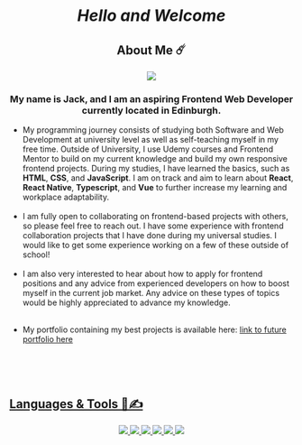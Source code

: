 <h1 align="center">
<b><i>Hello and Welcome</i></b>
</p>

<h2 align="center" >About Me ☄️</h2>
<p align="center"><img src="https://komarev.com/ghpvc/?username=jxckwilsxn&label=Visits"></p>
<h3 align="center" > My name is Jack, and I am an aspiring Frontend Web Developer currently located in Edinburgh.</h3>

<ul>
 <li>
 My programming journey consists of studying both Software and Web Development at university level as well as self-teaching myself in my free time. Outside of University, I use Udemy courses and Frontend Mentor to build on my current knowledge and build my own responsive frontend projects. During my studies, I have learned the basics, such as <strong>HTML</strong>, <strong>CSS</strong>, and <strong>JavaScript</strong>. I am on track and aim to learn about <strong>React</strong>, <strong>React Native</strong>, <strong>Typescript</strong>, and <strong>Vue</strong> to further increase my learning and workplace adaptability.
 </li>
 <br>
 <li>
  I am fully open to collaborating on frontend-based projects with others, so please feel free to reach out. I have some experience with frontend collaboration projects that I have done during my universal studies. I would like to get some experience working on a few of these outside of school!
 </li>
 <br>
 <li>
  I am also very interested to hear about how to apply for frontend positions and any advice from experienced developers on how to boost myself in the current job market. Any advice on these types of topics would be highly    appreciated to advance my knowledge.
 </li>
 <br>
 <li>
   <p>My portfolio containing my best projects is available here: <a href="link to future portfolio here">link to future portfolio here</p>
   </li>
  <br> 
</ul>
    
  <br> 
  <!--
   <h2>Connect with me elsewhere:</h2>
  <p>
   <a href ="https://www.linkedin.com/in/jack-wilson-316b9529b/"><img src="https://cdn.jsdelivr.net/gh/devicons/devicon@latest/icons/linkedin/linkedin-original.svg" alt="linkedin" width="45" height="45"</a> 
  </p>
 -->

<h2>Languages & Tools 👾✍️</h2>
<p align="center">
 <img src="https://img.shields.io/badge/JavaScript-323330?style=for-the-badge&logo=javascript&logoColor=F7DF1E"/>
 <img src="https://img.shields.io/badge/HTML5-E34F26?style=for-the-badge&logo=html5&logoColor=white"/>
 <img src="https://img.shields.io/badge/CSS3-1572B6?style=for-the-badge&logo=css3&logoColor=white"/>
 <img src="https://img.shields.io/badge/React-20232A?style=for-the-badge&logo=react&logoColor=61DAFB"/>
 <img src="https://img.shields.io/badge/Tailwind_CSS-38B2AC?style=for-the-badge&logo=tailwind-css&logoColor=white"/>
 <img src="https://img.shields.io/badge/Figma-F24E1E?style=for-the-badge&logo=figma&logoColor=white"/>
</p>
<!--
<a href ="https://code.visualstudio.com/"><img src="https://cdn.jsdelivr.net/gh/devicons/devicon@latest/icons/vscode/vscode-original.svg" alt="vscode" width="45" height="45"/>         
<a href ="https://developer.mozilla.org/en-US/docs/Web/JavaScript"><img src="https://cdn.jsdelivr.net/gh/devicons/devicon@latest/icons/javascript/javascript-original.svg" alt="javascript" width="45" height="45"/>       
<a href ="https://react.dev/"><img src="https://cdn.jsdelivr.net/gh/devicons/devicon@latest/icons/react/react-original.svg" alt="react" width="45" height="45"/>
 <!-- <a href ="https://reactnative.dev/"><img src="https://cdn.worldvectorlogo.com/logos/react-native-1.svg" alt="react native" width="45" height="45"/>
<a href ="https://developer.mozilla.org/en-US/docs/Web/HTML"><img src="https://cdn.jsdelivr.net/gh/devicons/devicon@latest/icons/html5/html5-original.svg" alt="html5" width="45" height="45" />
<a href="https://developer.mozilla.org/en-US/docs/Web/CSS"><img src="https://cdn.jsdelivr.net/gh/devicons/devicon@latest/icons/css3/css3-original.svg" alt="css" width="45" height="45"/>
 <!-- 
<a href="https://www.typescriptlang.org/"><img src="https://cdn.jsdelivr.net/gh/devicons/devicon@latest/icons/typescript/typescript-original.svg" alt="typescript" width="45" height="45"/>
<a href="https://vuejs.org/"><img src="https://cdn.jsdelivr.net/gh/devicons/devicon@latest/icons/vuejs/vuejs-original.svg" alt="vue" width="45" height="45"/>
<a href="https://getbootstrap.com/"><img src="https://cdn.jsdelivr.net/gh/devicons/devicon@latest/icons/bootstrap/bootstrap-original.svg" alt="bootstrap" width="45" height="45"/>
<a href="https://www.figma.com"><img src="https://cdn.jsdelivr.net/gh/devicons/devicon@latest/icons/figma/figma-original.svg" alt="figma" width="45" height="45"/>
 <!--
<img src="https://cdn.jsdelivr.net/gh/devicons/devicon@latest/icons/angular/angular-original.svg" alt="angular" width="45" height="45"/>
 https://reactnative.dev/

          
<!-- </p> -->

<!--
**JxckWilsxn/JxckWilsxn** is a ✨ _special_ ✨ repository because its `README.md` (this file) appears on your GitHub profile.

Here are some ideas to get you started:

- 🔭 I’m currently working on ...
- 🌱 I’m currently learning ...
- 👯 I’m looking to collaborate on ...
- 🤔 I’m looking for help with ...
- 💬 Ask me about ...
- 📫 How to reach me: ...
- 😄 Pronouns: ...
- ⚡ Fun fact: ...
-->

